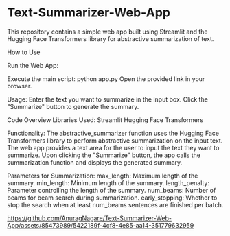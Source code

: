# Text-Summarizer-Web-App

This repository contains a simple web app built using Streamlit and the Hugging Face Transformers library for abstractive summarization of text.

How to Use

Run the Web App:

Execute the main script: python app.py
Open the provided link in your browser.

Usage:
Enter the text you want to summarize in the input box.
Click the "Summarize" button to generate the summary.

Code Overview
Libraries Used:
Streamlit
Hugging Face Transformers

Functionality:
The abstractive_summarizer function uses the Hugging Face Transformers library to perform abstractive summarization on the input text.
The web app provides a text area for the user to input the text they want to summarize.
Upon clicking the "Summarize" button, the app calls the summarization function and displays the generated summary.

Parameters for Summarization:
max_length: Maximum length of the summary.
min_length: Minimum length of the summary.
length_penalty: Parameter controlling the length of the summary.
num_beams: Number of beams for beam search during summarization.
early_stopping: Whether to stop the search when at least num_beams sentences are finished per batch.



https://github.com/AnuragNagare/Text-Summarizer-Web-App/assets/85473989/5422189f-4cf8-4e85-aa14-351779632959

